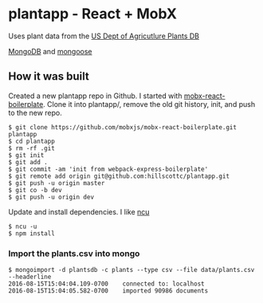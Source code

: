 # plantapp - React + MobX

Uses plant data from the [US Dept of Agricutlure Plants DB][plants-data]

[MongoDB][mongo] and [mongoose][mongoose]

## How it was built

Created a new plantapp repo in Github. I started with  [mobx-react-boilerplate](https://github.com/mobxjs/mobx-react-boilerplate). 
Clone it into  plantapp/, remove the old git history, init, and push to the new repo.


```
$ git clone https://github.com/mobxjs/mobx-react-boilerplate.git plantapp
$ cd plantapp
$ rm -rf .git
$ git init
$ git add .
$ git commit -am 'init from webpack-express-boilerplate'
$ git remote add origin git@github.com:hillscottc/plantapp.git
$ git push -u origin master
$ git co -b dev
$ git push -u origin dev

```

Update and install dependencies. I like [ncu][ncu]
```
$ ncu -u
$ npm install
```

### Import the plants.csv into mongo
```
$ mongoimport -d plantsdb -c plants --type csv --file data/plants.csv --headerline
2016-08-15T15:04:04.109-0700	connected to: localhost
2016-08-15T15:04:05.582-0700	imported 90986 documents
```



[plants-data]: https://plants.usda.gov/dl_all.html
[mongoose]: http://mongoosejs.com
[mongo]: https://www.mongodb.com
[ncu]: https://www.npmjs.com/package/npm-check-updates